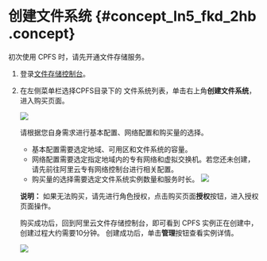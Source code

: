 # 创建文件系统 {#concept_ln5_fkd_2hb .concept}

初次使用 CPFS 时，请先开通文件存储服务。

1.  登录[文件存储控制台](https://nas.console.aliyun.com/)。
2.  在左侧菜单栏选择CPFS目录下的 文件系统列表，单击右上角**创建文件系统**，进入购买页面。

    ![](http://static-aliyun-doc.oss-cn-hangzhou.aliyuncs.com/assets/img/147758/155419433541301_zh-CN.png)

    请根据您自身需求进行基本配置、网络配置和购买量的选择。

    -   基本配置需要选定地域、可用区和文件系统的容量。
    -   网络配置需要选定指定地域内的专有网络和虚拟交换机。若您还未创建，请先前往阿里云专有网络控制台进行相关配置。
    -   购买量的选择需要选定文件系统实例数量和服务时长。
    ![](http://static-aliyun-doc.oss-cn-hangzhou.aliyuncs.com/assets/img/147758/155419433541304_zh-CN.png)

    **说明：** 如果无法购买，请先进行角色授权，点击购买页面**授权**按钮，进入授权页面操作。

    购买成功后，回到阿里云文件存储控制台，即可看到 CPFS 实例正在创建中，创建过程大约需要10分钟。 创建成功后，单击**管理**按钮查看实例详情。

    ![](http://static-aliyun-doc.oss-cn-hangzhou.aliyuncs.com/assets/img/147758/155419433541309_zh-CN.png)


